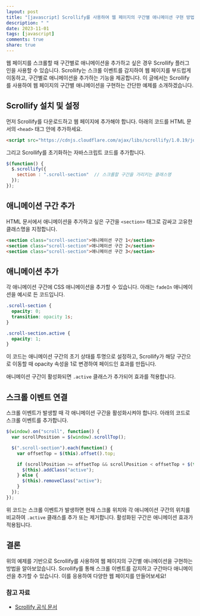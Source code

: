 ```yaml
---
layout: post
title: "[javascript] Scrollify를 사용하여 웹 페이지의 구간별 애니메이션 구현 방법"
description: " "
date: 2023-11-01
tags: [javascript]
comments: true
share: true
---
```


웹 페이지를 스크롤할 때 구간별로 애니메이션을 추가하고 싶은 경우 Scrollify 플러그인을 사용할 수 있습니다. Scrollify는 스크롤 이벤트를 감지하여 웹 페이지를 부드럽게 이동하고, 구간별로 애니메이션을 추가하는 기능을 제공합니다. 이 글에서는 Scrollify를 사용하여 웹 페이지의 구간별 애니메이션을 구현하는 간단한 예제를 소개하겠습니다.

## Scrollify 설치 및 설정

먼저 Scrollify를 다운로드하고 웹 페이지에 추가해야 합니다. 아래의 코드를 HTML 문서의 `<head>` 태그 안에 추가하세요.

```html
<script src="https://cdnjs.cloudflare.com/ajax/libs/scrollify/1.0.19/jquery.scrollify.min.js"></script>
```

그리고 Scrollify를 초기화하는 자바스크립트 코드를 추가합니다.

```javascript
$(function() {
  $.scrollify({
    section : ".scroll-section"  // 스크롤할 구간을 가리키는 클래스명
  });
});
```

## 애니메이션 구간 추가

HTML 문서에서 애니메이션을 추가하고 싶은 구간을 `<section>` 태그로 감싸고 고유한 클래스명을 지정합니다.

```html
<section class="scroll-section">애니메이션 구간 1</section>
<section class="scroll-section">애니메이션 구간 2</section>
<section class="scroll-section">애니메이션 구간 3</section>
```

## 애니메이션 추가

각 애니메이션 구간에 CSS 애니메이션을 추가할 수 있습니다. 아래는 `fadeIn` 애니메이션을 예시로 든 코드입니다.

```css
.scroll-section {
  opacity: 0;
  transition: opacity 1s;
}

.scroll-section.active {
  opacity: 1;
}
```

이 코드는 애니메이션 구간의 초기 상태를 투명으로 설정하고, Scrollify가 해당 구간으로 이동할 때 opacity 속성을 1로 변경하여 페이드인 효과를 만듭니다.

애니메이션 구간이 활성화되면 `.active` 클래스가 추가되어 효과를 적용합니다.

## 스크롤 이벤트 연결

스크롤 이벤트가 발생할 때 각 애니메이션 구간을 활성화시켜야 합니다. 아래의 코드로 스크롤 이벤트를 추가합니다.

```javascript
$(window).on("scroll", function() {
  var scrollPosition = $(window).scrollTop();

  $(".scroll-section").each(function() {
    var offsetTop = $(this).offset().top;

    if (scrollPosition >= offsetTop && scrollPosition < offsetTop + $(this).height()) {
      $(this).addClass("active");
    } else {
      $(this).removeClass("active");
    }
  });
});
```

위 코드는 스크롤 이벤트가 발생하면 현재 스크롤 위치와 각 애니메이션 구간의 위치를 비교하여 `.active` 클래스를 추가 또는 제거합니다. 활성화된 구간은 애니메이션 효과가 적용됩니다.

## 결론

위의 예제를 기반으로 Scrollify를 사용하여 웹 페이지의 구간별 애니메이션을 구현하는 방법을 알아보았습니다. Scrollify를 통해 스크롤 이벤트를 감지하고 구간마다 애니메이션을 추가할 수 있습니다. 이를 응용하여 다양한 웹 페이지를 만들어보세요!

### 참고 자료
- [Scrollify 공식 문서](https://projects.lukehaas.me/scrollify/#usage)